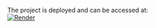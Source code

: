 The project is deployed and can be accessed at:  
[![Render](https://img.shields.io/badge/render-deployed-success.svg)](https://you-tube-iww7.onrender.com/)
